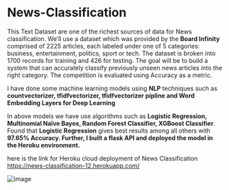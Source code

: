 # News-Classification

This Text Dataset are one of the richest sources of data for News classification. We’ll use a dataset which was provided by the **Board Infinity** comprised of 2225 articles, each labeled under one of 5 categories: business, entertainment, politics, sport or tech.
The dataset is broken into 1700 records for training and 426 for testing. The goal will be to build a system that can accurately classify previously unseen news articles into the right category. The competition is evaluated using Accuracy as a metric.

I have done some machine learning models using **NLP** techniques such as **countvectorizer, tfidfvectorizer, tfidfvectorizer pipline and Word Embedding Layers for Deep Learning** 

In above models we have use algorithms such as **Logistic Regression, Multinomial Naïve Bayes, Random Forest Classifier, XGBoost Classifier**. Found that **Logistic Regression** gives best results among all others with **97.65% Accuracy. Further, I built a flask API and deployed the model in the Heroku environment.** 

here is the link for Heroku cloud deployment of News Classification https://news-classification-12.herokuapp.com/

![image](https://user-images.githubusercontent.com/79050063/118360093-b8d20380-b5a3-11eb-8133-d417904eaef9.png)
